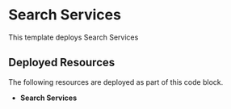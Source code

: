 # Search Services

This template deploys Search Services

## Deployed Resources

The following resources are deployed as part of this code block.

+ **Search Services**
